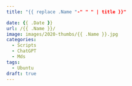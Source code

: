 ```yaml
---
title: "{{ replace .Name "-" " " | title }}"

date: {{ .Date }}
url: /{{ .Name }}/
image: images/2020-thumbs/{{ .Name }}.jpg
categories:
  - Scripts
  - ChatGPT
  - Mds
tags:
  - Ubuntu
draft: true
---
```

<!--more-->

